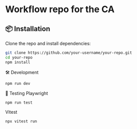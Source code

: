 # Workflow repo for the CA


## 📦 Installation

Clone the repo and install dependencies:

```bash
git clone https://github.com/your-username/your-repo.git
cd your-repo
npm install
```
🛠️ Development

```bash
npm run dev
```

🧪 Testing
Playwright
```bash
npm run test
```
Vitest
```bash
npx vitest run
```
